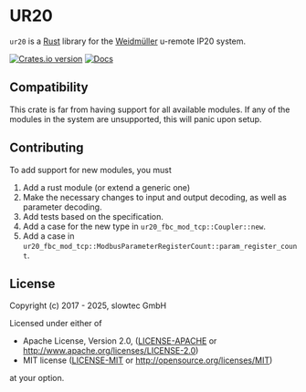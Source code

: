 # UR20

`ur20` is a [Rust](https://rust-lang.org) library for the
[Weidmüller](http://www.weidmueller.de) u-remote IP20 system.

[![Crates.io version](https://img.shields.io/crates/v/ur20.svg)](https://crates.io/crates/ur20)
[![Docs](https://docs.rs/ur20/badge.svg)](https://docs.rs/ur20/)

## Compatibility

This crate is far from having support for all available modules.
If any of the modules in the system are unsupported, this will panic upon setup.

## Contributing

To add support for new modules, you must

1. Add a rust module (or extend a generic one)
2. Make the necessary changes to input and output decoding, as well as parameter decoding.
3. Add tests based on the specification.
4. Add a case for the new type in  `ur20_fbc_mod_tcp::Coupler::new`.
5. Add a case in `ur20_fbc_mod_tcp::ModbusParameterRegisterCount::param_register_count`.


## License

Copyright (c) 2017 - 2025, slowtec GmbH

Licensed under either of

 * Apache License, Version 2.0, ([LICENSE-APACHE](LICENSE-APACHE) or
   http://www.apache.org/licenses/LICENSE-2.0)
 * MIT license ([LICENSE-MIT](LICENSE-MIT) or
   http://opensource.org/licenses/MIT)

at your option.

